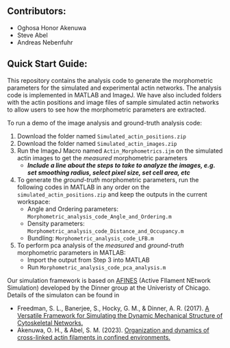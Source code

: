 ## Contributors:
- Oghosa Honor Akenuwa
- Steve Abel
- Andreas Nebenfuhr

## Quick Start Guide:

This repository contains the analysis code to generate the morphometric parameters for the simulated and experimental actin networks. The analysis code is implemented in MATLAB and ImageJ.
We have also included folders with the actin positions and image files of sample simulated actin networks to allow users to see how the morphometric parameters are extracted.

To run a demo of the image analysis and ground-truth analysis code:
1. Download the folder named `Simulated_actin_positions.zip`
2. Download the folder named `Simulated_actin_images.zip`
3. Run the ImageJ Macro named `Actin_Morphometrics.ijm` on the simulated actin images to get the _measured_ morphometric parameters
   * **_Include a line about the steps to take to analyze the images, e.g. set smoothing radius, select pixel size, set cell area, etc_**
5. To generate the _ground-truth_ morphometric parameters, run the following codes in MATLAB in any order on the `simulated_actin_positions.zip` and keep the outputs in the current workspace:
	- Angle and Ordering parameters: `Morphometric_analysis_code_Angle_and_Ordering.m`
	* Density parameters: `Morphometric_analysis_code_Distance_and_Occupancy.m`
	+ Bundling: `Morphometric_analysis_code_LFB.m`
6. To perform pca analysis of the _measured_ and _ground-truth_ morphometric parameters in MATLAB:
   * Import the output from Step 3 into MATLAB
   * Run `Morphometric_analysis_code_pca_analysis.m`

Our simulation framework is based on [AFINES](https://github.com/Simfreed/AFINES.git) (Active FIlament NEtwork Simulation) developed by the Dinner group at the Univeristy of Chicago.
Details of the simulaton can be found in 
* Freedman, S. L., Banerjee, S., Hocky, G. M., & Dinner, A. R. (2017). [A Versatile Framework for Simulating the Dynamic Mechanical Structure of Cytoskeletal Networks.](https://doi.org/10.1016/j.bpj.2017.06.003)
* Akenuwa, O. H., & Abel, S. M. (2023). [Organization and dynamics of cross-linked actin filaments in confined environments.](https://doi.org/10.1016/j.bpj.2022.11.2944)

